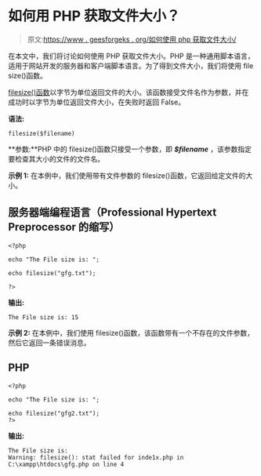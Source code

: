 # 如何用 PHP 获取文件大小？

> 原文:[https://www . geesforgeks . org/如何使用 php 获取文件大小/](https://www.geeksforgeeks.org/how-to-get-the-file-size-using-php/)

在本文中，我们将讨论如何使用 PHP 获取文件大小。PHP 是一种通用脚本语言，适用于网站开发的服务器和客户端脚本语言。为了得到文件大小，我们将使用 file size()函数。

[filesize()函数](https://www.geeksforgeeks.org/php-filesize-function/)以字节为单位返回文件的大小。该函数接受文件名作为参数，并在成功时以字节为单位返回文件大小，在失败时返回 False。

**语法:**

```
filesize($filename)
```

**参数:**PHP 中的 filesize()函数只接受一个参数，即 ***$filename*** ，该参数指定要检查其大小的文件的文件名。

**示例 1:** 在本例中，我们使用带有文件参数的 filesize()函数，它返回给定文件的大小。

## 服务器端编程语言（Professional Hypertext Preprocessor 的缩写）

```
<?php

echo "The File size is: ";

echo filesize("gfg.txt");

?>
```

**输出:**

```
The File size is: 15
```

**示例 2:** 在本例中，我们使用 filesize()函数，该函数带有一个不存在的文件参数，然后它返回一条错误消息。

## PHP

```
<?php

echo "The File size is: ";

echo filesize("gfg2.txt");
?>
```

**输出:**

```
The File size is: 
Warning: filesize(): stat failed for inde1x.php in
C:\xampp\htdocs\gfg.php on line 4
```